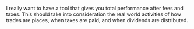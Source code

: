 I really want to have a tool that gives you total performance after fees and taxes.  This should take into consideration the real world activities of how trades are places, when taxes are paid, and when dividends are distributed.
